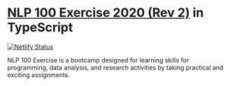 # [NLP 100 Exercise 2020 (Rev 2)](https://nlp100.github.io/en/) in TypeScript

[![Netlify Status](https://api.netlify.com/api/v1/badges/38dc774a-becf-44b3-b8c6-6ae07d593f61/deploy-status)](https://app.netlify.com/sites/nlp100-ts/deploys)

NLP 100 Exercise is a bootcamp designed for learning skills for programming, data analysis, and research activities by taking practical and exciting assignments.
